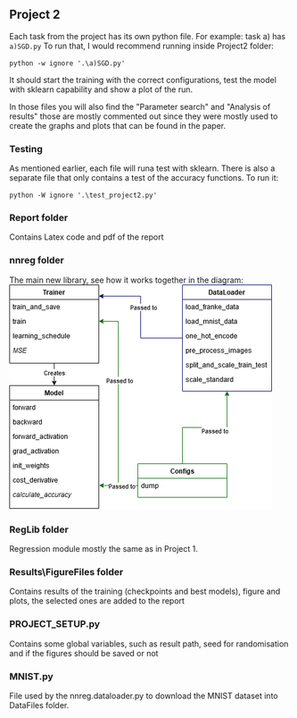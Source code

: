## Project 2

Each task from the project has its own python file. 
For example: task a) has `a)SGD.py`
To run that, I would recommend running inside Project2 folder:
```
python -w ignore '.\a)SGD.py'
```
It should start the training with the correct configurations, test the model with sklearn capability and show a plot of the run.

In those files you will also find the "Parameter search" and "Analysis of results" those are mostly commented out since they were mostly used to create the graphs and plots that can be found in the paper.

### Testing
As mentioned earlier, each file will runa test with sklearn. There is also a separate file that only contains a test of the accuracy functions. To run it:
```
python -W ignore '.\test_project2.py'
```

### Report folder
Contains Latex code and pdf of the report

### nnreg folder
The main new library, see how it works together in the diagram:
![](FysSTK-Project2.png)

### RegLib folder
Regression module mostly the same as in Project 1.

### Results\FigureFiles folder
Contains results of the training (checkpoints and best models), figure and plots, the selected ones are added to the report

### PROJECT_SETUP.py
Contains some global variables, such as result path, seed for randomisation and if the figures should be saved or not

### MNIST.py
File used by the nnreg.dataloader.py to download the MNIST dataset into DataFiles folder.

